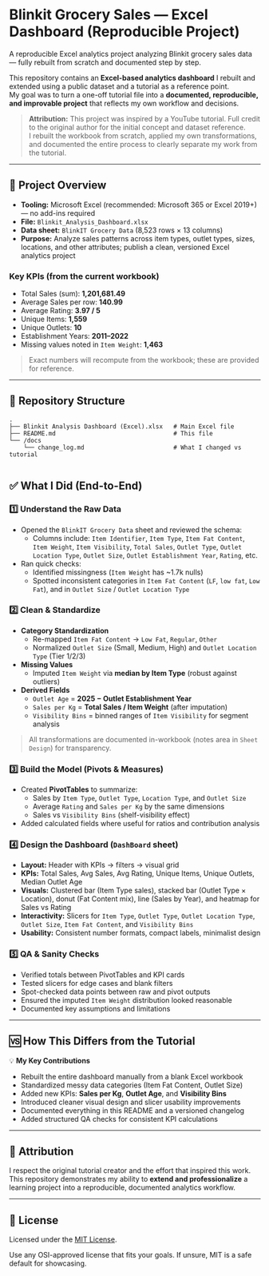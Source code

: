 # Blinkit Grocery Sales — Excel Dashboard (Reproducible Project)

A reproducible Excel analytics project analyzing Blinkit grocery sales data — fully rebuilt from scratch and documented step by step.

This repository contains an **Excel-based analytics dashboard** I rebuilt and extended using a public dataset and a tutorial as a reference point.  
My goal was to turn a one-off tutorial file into a **documented, reproducible, and improvable project** that reflects my own workflow and decisions.

> **Attribution:** This project was inspired by a YouTube tutorial. Full credit to the original author for the initial concept and dataset reference.  
> I rebuilt the workbook from scratch, applied my own transformations, and documented the entire process to clearly separate my work from the tutorial.

---

## 🔎 Project Overview

- **Tooling:** Microsoft Excel (recommended: Microsoft 365 or Excel 2019+) — no add-ins required  
- **File:** `Blinkit_Analysis_Dashboard.xlsx`  
- **Data sheet:** `BlinkIT Grocery Data` (8,523 rows × 13 columns)  
- **Purpose:** Analyze sales patterns across item types, outlet types, sizes, locations, and other attributes; publish a clean, versioned Excel analytics project

### Key KPIs (from the current workbook)
- Total Sales (sum): **1,201,681.49**  
- Average Sales per row: **140.99**  
- Average Rating: **3.97 / 5**  
- Unique Items: **1,559**  
- Unique Outlets: **10**  
- Establishment Years: **2011–2022**  
- Missing values noted in `Item Weight`: **1,463**

> Exact numbers will recompute from the workbook; these are provided for reference.

---

## 🧱 Repository Structure

```
.
├── Blinkit Analysis Dashboard (Excel).xlsx   # Main Excel file
├── README.md                                 # This file
└── /docs
    └── change_log.md                         # What I changed vs tutorial
    
```

## ✅ What I Did (End-to-End)

### 1️⃣ Understand the Raw Data
- Opened the `BlinkIT Grocery Data` sheet and reviewed the schema:
  - Columns include: `Item Identifier`, `Item Type`, `Item Fat Content`, `Item Weight`, `Item Visibility`, `Total Sales`, `Outlet Type`, `Outlet Location Type`, `Outlet Size`, `Outlet Establishment Year`, `Rating`, etc.
- Ran quick checks:
  - Identified missingness (`Item Weight` has ~1.7k nulls)
  - Spotted inconsistent categories in `Item Fat Content` (`LF`, `low fat`, `Low Fat`), and in `Outlet Size` / `Outlet Location Type`

### 2️⃣ Clean & Standardize
- **Category Standardization**
  - Re-mapped `Item Fat Content` → `Low Fat`, `Regular`, `Other`
  - Normalized `Outlet Size` (Small, Medium, High) and `Outlet Location Type` (Tier 1/2/3)
- **Missing Values**
  - Imputed `Item Weight` via **median by Item Type** (robust against outliers)
- **Derived Fields**
  - `Outlet Age` = **2025 − Outlet Establishment Year**
  - `Sales per Kg` = **Total Sales / Item Weight** (after imputation)
  - `Visibility Bins` = binned ranges of `Item Visibility` for segment analysis

> All transformations are documented in-workbook (notes area in `Sheet Design`) for transparency.

### 3️⃣ Build the Model (Pivots & Measures)
- Created **PivotTables** to summarize:
  - Sales by `Item Type`, `Outlet Type`, `Location Type`, and `Outlet Size`
  - Average `Rating` and `Sales per Kg` by the same dimensions
  - Sales vs `Visibility Bins` (shelf-visibility effect)
- Added calculated fields where useful for ratios and contribution analysis

### 4️⃣ Design the Dashboard (`DashBoard` sheet)
- **Layout:** Header with KPIs → filters → visual grid  
- **KPIs:** Total Sales, Avg Sales, Avg Rating, Unique Items, Unique Outlets, Median Outlet Age  
- **Visuals:** Clustered bar (Item Type sales), stacked bar (Outlet Type × Location), donut (Fat Content mix), line (Sales by Year), and heatmap for Sales vs Rating  
- **Interactivity:** Slicers for `Item Type`, `Outlet Type`, `Outlet Location Type`, `Outlet Size`, `Item Fat Content`, and `Visibility Bins`  
- **Usability:** Consistent number formats, compact labels, minimalist design

### 5️⃣ QA & Sanity Checks
- Verified totals between PivotTables and KPI cards  
- Tested slicers for edge cases and blank filters  
- Spot-checked data points between raw and pivot outputs  
- Ensured the imputed `Item Weight` distribution looked reasonable  
- Documented key assumptions and limitations

---

## 🆚 How This Differs from the Tutorial

💡 **My Key Contributions**
- Rebuilt the entire dashboard manually from a blank Excel workbook  
- Standardized messy data categories (Item Fat Content, Outlet Size)  
- Added new KPIs: **Sales per Kg**, **Outlet Age**, and **Visibility Bins**  
- Introduced cleaner visual design and slicer usability improvements  
- Documented everything in this README and a versioned changelog  
- Added structured QA checks for consistent KPI calculations  

---

## 🙌 Attribution

I respect the original tutorial creator and the effort that inspired this work.  
This repository demonstrates my ability to **extend and professionalize** a learning project into a reproducible, documented analytics workflow.

---

## 📜 License

Licensed under the [MIT License](LICENSE).

Use any OSI-approved license that fits your goals. If unsure, MIT is a safe default for showcasing.
